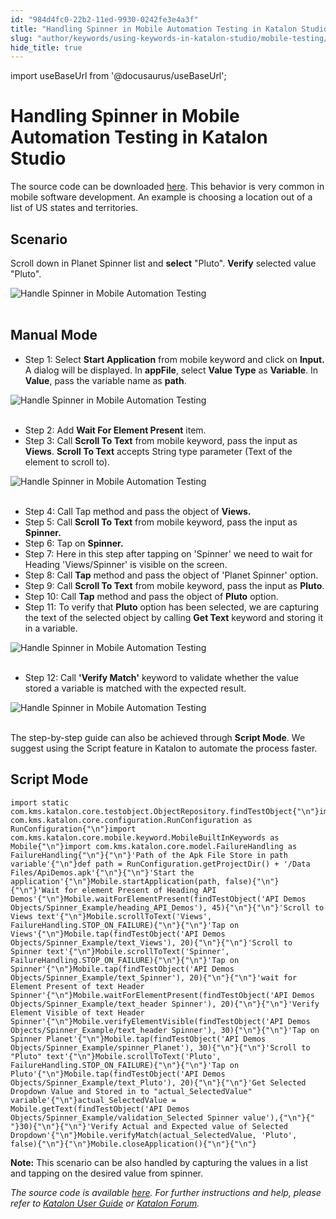 ```yaml
---
id: "984d4fc0-22b2-11ed-9930-0242fe3e4a3f"
title: "Handling Spinner in Mobile Automation Testing in Katalon Studio"
slug: "author/keywords/using-keywords-in-katalon-studio/mobile-testing/handling-spinner-in-mobile-automation-testing-in-katalon-studio"
hide_title: true
---
```

import useBaseUrl from '@docusaurus/useBaseUrl';


# <a id="id" class="anchor_top_offset"/><a id="ariaid-title1" class="anchor_top_offset"/>Handling Spinner in Mobile Automation Testing in <span xmlns="http://www.w3.org/1999/xhtml" className="ph">Katalon Studio</span> 

<p xmlns="http://www.w3.org/1999/xhtml" className="p">The source code can be downloaded <a className="xref j-external-link" href="https://github.com/katalon-studio/katalon-mobile-automation/blob/master/Data%20Files/ApiDemos.apk" target="_blank">here</a>.   This behavior is very common in mobile software development. An   example is choosing a location out of a list of US states and   territories.</p> 
    

## <a id="id_1" class="anchor_top_offset"/>Scenario

    
      
<p xmlns="http://www.w3.org/1999/xhtml" className="p">Scroll down in Planet Spinner list and <strong className="ph b">select</strong>   "Pluto". <strong className="ph b">Verify</strong> selected value "Pluto".</p> 
      
<p xmlns="http://www.w3.org/1999/xhtml" className="p">   <img className="image" src={useBaseUrl("https://github.com/katalon-studio/docs-images/raw/master/katalon-studio/tutorials/handle_spinner_mobile_automation_testing/Handle-spinner-in-Mobile-automation-test.png")} alt="Handle Spinner in Mobile Automation Testing" /><br /><br /> </p> 
    
  

## <a id="id_2" class="anchor_top_offset"/>Manual Mode

<ul xmlns="http://www.w3.org/1999/xhtml" className="ul"><li className="li">Step 1: Select <strong className="ph b">Start       Application</strong> from mobile keyword and click on     <strong className="ph b">Input.</strong> A dialog will be displayed. In     <strong className="ph b">appFile</strong>, select <strong className="ph b">Value Type</strong> as     <strong className="ph b">Variable</strong>. In <strong className="ph b">Value</strong>, pass the     variable name as <strong className="ph b">path</strong>.</li></ul> 
<p xmlns="http://www.w3.org/1999/xhtml" className="p">   <img className="image" src={useBaseUrl("https://github.com/katalon-studio/docs-images/raw/master/katalon-studio/tutorials/handle_spinner_mobile_automation_testing/Handle-spinner-in-Mobile-automation-test-1.png")} alt="Handle Spinner in Mobile Automation Testing" /><br /><br /> </p> 
<ul xmlns="http://www.w3.org/1999/xhtml" className="ul"><li className="li">Step 2: Add <strong className="ph b">Wait For Element Present</strong>     item.</li><li className="li">Step 3: Call <strong className="ph b">Scroll To Text</strong> from mobile     keyword, pass the input as <strong className="ph b">Views</strong>. <strong className="ph b">Scroll       To Text</strong> accepts String type parameter (Text of the element     to scroll to).</li></ul> 
<p xmlns="http://www.w3.org/1999/xhtml" className="p">   <img className="image" src={useBaseUrl("https://github.com/katalon-studio/docs-images/raw/master/katalon-studio/tutorials/handle_spinner_mobile_automation_testing/Handle-spinner-in-Mobile-automation-test-3.png")} alt="Handle Spinner in Mobile Automation Testing" /><br /><br /> </p> 
<ul xmlns="http://www.w3.org/1999/xhtml" className="ul"><li className="li">Step 4: Call Tap method and pass the object of     <strong className="ph b">Views.</strong>   </li><li className="li">Step 5: Call <strong className="ph b">Scroll To Text</strong> from mobile     keyword, pass the input as <strong className="ph b">Spinner.</strong>   </li><li className="li">Step 6: Tap on <strong className="ph b">Spinner.</strong>   </li><li className="li">Step 7: Here in this step after tapping on 'Spinner' we need to     wait for Heading 'Views/Spinner' is visible on the screen.</li><li className="li">Step 8: Call <strong className="ph b">Tap</strong> method and pass the object of     'Planet Spinner' option.</li><li className="li">Step 9: Call <strong className="ph b">Scroll To Text</strong> from mobile     keyword, pass the input as <strong className="ph b">Pluto</strong>.</li><li className="li">Step 10: Call <strong className="ph b">Tap</strong> method and pass the object     of <strong className="ph b">Pluto</strong> option.</li><li className="li">Step 11: To verify that <strong className="ph b">Pluto</strong> option has been     selected, we are capturing the text of the selected object by     calling <strong className="ph b">Get Text</strong> keyword and storing it in a     variable.</li></ul> 
<p xmlns="http://www.w3.org/1999/xhtml" className="p">   <img className="image" src={useBaseUrl("https://github.com/katalon-studio/docs-images/raw/master/katalon-studio/tutorials/handle_spinner_mobile_automation_testing/Handle-spinner-in-Mobile-automation-test-11.png")} alt="Handle Spinner in Mobile Automation Testing" /><br /><br /> </p> 
<ul xmlns="http://www.w3.org/1999/xhtml" className="ul"><li className="li">Step 12: Call <strong className="ph b">'Verify Match'</strong> keyword to     validate whether the value stored a variable is matched with the     expected result.</li></ul> 
<p xmlns="http://www.w3.org/1999/xhtml" className="p">   <img className="image" src={useBaseUrl("https://github.com/katalon-studio/docs-images/raw/master/katalon-studio/tutorials/handle_spinner_mobile_automation_testing/Handle-spinner-in-Mobile-automation-test-12.png")} alt="Handle Spinner in Mobile Automation Testing" /><br /><br /> </p> 
<p xmlns="http://www.w3.org/1999/xhtml" className="p">The step-by-step guide can also be achieved through   <strong className="ph b">Script Mode</strong>. We suggest using the Script feature   in Katalon to automate the process faster.</p> 

## <a id="id_3" class="anchor_top_offset"/>Script Mode

<pre xmlns="http://www.w3.org/1999/xhtml" className="pre codeblock"><code>import static com.kms.katalon.core.testobject.ObjectRepository.findTestObject{"\n"}import com.kms.katalon.core.configuration.RunConfiguration as RunConfiguration{"\n"}import com.kms.katalon.core.mobile.keyword.MobileBuiltInKeywords as Mobile{"\n"}import com.kms.katalon.core.model.FailureHandling as FailureHandling{"\n"}{"\n"}'Path of the Apk File Store in path variable'{"\n"}def path = RunConfiguration.getProjectDir() + '/Data Files/ApiDemos.apk'{"\n"}{"\n"}'Start the application'{"\n"}Mobile.startApplication(path, false){"\n"}{"\n"}'Wait for element Present of Heading API Demos'{"\n"}Mobile.waitForElementPresent(findTestObject('API Demos Objects/Spinner_Example/heading_API_Demos'), 45){"\n"}{"\n"}'Scroll to Views text'{"\n"}Mobile.scrollToText('Views', FailureHandling.STOP_ON_FAILURE){"\n"}{"\n"}'Tap on Views'{"\n"}Mobile.tap(findTestObject('API Demos Objects/Spinner_Example/text_Views'), 20){"\n"}{"\n"}'Scroll to Spinner text'{"\n"}Mobile.scrollToText('Spinner', FailureHandling.STOP_ON_FAILURE){"\n"}{"\n"}'Tap on Spinner'{"\n"}Mobile.tap(findTestObject('API Demos Objects/Spinner_Example/text_Spinner'), 20){"\n"}{"\n"}'wait for Element Present of text Header Spinner'{"\n"}Mobile.waitForElementPresent(findTestObject('API Demos Objects/Spinner_Example/text_header Spinner'), 20){"\n"}{"\n"}'Verify Element Visible of text Header Spinner'{"\n"}Mobile.verifyElementVisible(findTestObject('API Demos Objects/Spinner_Example/text_header Spinner'), 30){"\n"}{"\n"}'Tap on Spinner Planet'{"\n"}Mobile.tap(findTestObject('API Demos Objects/Spinner_Example/spinner_Planet'), 30){"\n"}{"\n"}'Scroll to "Pluto" text'{"\n"}Mobile.scrollToText('Pluto', FailureHandling.STOP_ON_FAILURE){"\n"}{"\n"}'Tap on Pluto'{"\n"}Mobile.tap(findTestObject('API Demos Objects/Spinner_Example/text_Pluto'), 20){"\n"}{"\n"}'Get Selected Dropdown Value and Stored in to "actual_SelectedValue" variable'{"\n"}actual_SelectedValue = Mobile.getText(findTestObject('API Demos Objects/Spinner_Example/validation_Selected Spinner value'),{"\n"}{"    "}30){"\n"}{"\n"}'Verify Actual and Expected value of Selected Dropdown'{"\n"}Mobile.verifyMatch(actual_SelectedValue, 'Pluto', false){"\n"}{"\n"}Mobile.closeApplication(){"\n"}{"\n"}</code></pre> 
<p xmlns="http://www.w3.org/1999/xhtml" className="p">   <strong className="ph b">Note:</strong> This scenario can be also handled by   capturing the values in a list and tapping on the desired value   from spinner.</p> 
<p xmlns="http://www.w3.org/1999/xhtml" className="p">   <em className="ph i">The source code is available <a className="xref j-external-link" href="https://github.com/katalon-studio/katalon-mobile-automation" target="_blank">here</a>.     For further instructions and help, please refer to <a className="xref" href="/about-katalon-platform/katalon-studio-overview#id">Katalon User Guide</a> or <a className="xref j-external-link" href="https://forum.katalon.com/" target="_blank">Katalon Forum</a>.</em> </p> 
